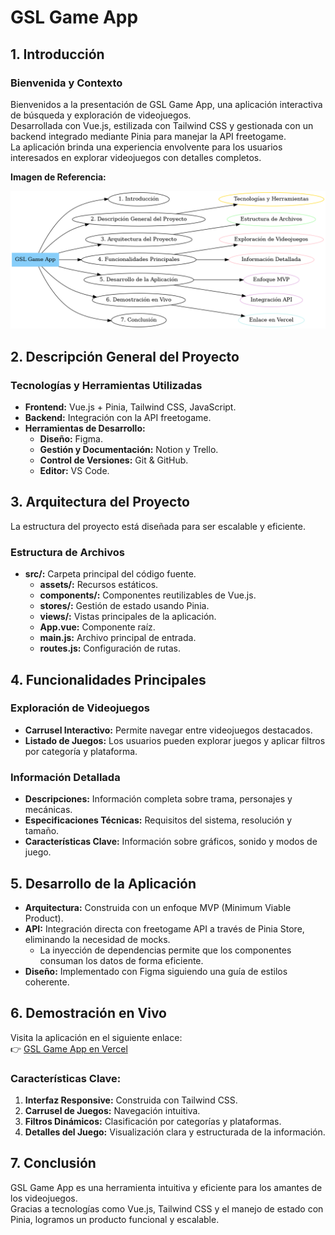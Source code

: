 # GSL Game App

## 1. Introducción
### Bienvenida y Contexto
Bienvenidos a la presentación de GSL Game App, una aplicación interactiva de búsqueda y exploración de videojuegos.  
Desarrollada con Vue.js, estilizada con Tailwind CSS y gestionada con un backend integrado mediante Pinia para manejar la API freetogame.  
La aplicación brinda una experiencia envolvente para los usuarios interesados en explorar videojuegos con detalles completos.

 **Imagen de Referencia:**
  
  ![Estructura del Proyecto](src\assets\project-structure.png)

## 2. Descripción General del Proyecto
### Tecnologías y Herramientas Utilizadas
- **Frontend:** Vue.js + Pinia, Tailwind CSS, JavaScript.
- **Backend:** Integración con la API freetogame.
- **Herramientas de Desarrollo:**
  - **Diseño:** Figma.
  - **Gestión y Documentación:** Notion y Trello.
  - **Control de Versiones:** Git & GitHub.
  - **Editor:** VS Code.

## 3. Arquitectura del Proyecto
La estructura del proyecto está diseñada para ser escalable y eficiente.
### Estructura de Archivos
- **src/:** Carpeta principal del código fuente.
  - **assets/:** Recursos estáticos.
  - **components/:** Componentes reutilizables de Vue.js.
  - **stores/:** Gestión de estado usando Pinia.
  - **views/:** Vistas principales de la aplicación.
  - **App.vue:** Componente raíz.
  - **main.js:** Archivo principal de entrada.
  - **routes.js:** Configuración de rutas.

## 4. Funcionalidades Principales
### Exploración de Videojuegos
- **Carrusel Interactivo:** Permite navegar entre videojuegos destacados.
- **Listado de Juegos:** Los usuarios pueden explorar juegos y aplicar filtros por categoría y plataforma.

### Información Detallada
- **Descripciones:** Información completa sobre trama, personajes y mecánicas.
- **Especificaciones Técnicas:** Requisitos del sistema, resolución y tamaño.
- **Características Clave:** Información sobre gráficos, sonido y modos de juego.

## 5. Desarrollo de la Aplicación
- **Arquitectura:** Construida con un enfoque MVP (Minimum Viable Product).
- **API:** Integración directa con freetogame API a través de Pinia Store, eliminando la necesidad de mocks.
  - La inyección de dependencias permite que los componentes consuman los datos de forma eficiente.
- **Diseño:** Implementado con Figma siguiendo una guía de estilos coherente.

## 6. Demostración en Vivo
Visita la aplicación en el siguiente enlace:  
👉 [GSL Game App en Vercel](https://gsl-team-p883dxju8-gerards-projects-f6fb116e.vercel.app/)

### Características Clave:
1. **Interfaz Responsive:** Construida con Tailwind CSS.
2. **Carrusel de Juegos:** Navegación intuitiva.
3. **Filtros Dinámicos:** Clasificación por categorías y plataformas.
4. **Detalles del Juego:** Visualización clara y estructurada de la información.

## 7. Conclusión
GSL Game App es una herramienta intuitiva y eficiente para los amantes de los videojuegos.  
Gracias a tecnologías como Vue.js, Tailwind CSS y el manejo de estado con Pinia, logramos un producto funcional y escalable.
